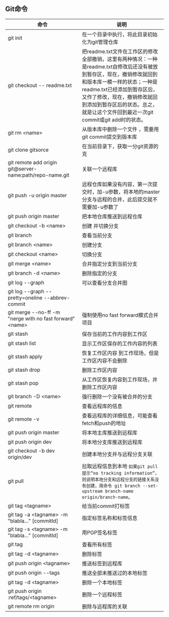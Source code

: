 ## Git命令
<style>
table th:first-of-type {
    width: 220px;
}
</style>

| 命令 | 说明 |
| --- | --- |
|  git init   | 在一个目录中执行，将此目录初始化为git管理仓库 |   
| git checkout -- readme.txt | 把readme.txt文件在工作区的修改全部撤销，这里有两种情况：一种是readme.txt自修改后还没有被放到暂存区，现在，撤销修改就回到和版本库一模一样的状态；一种是readme.txt已经添加到暂存区后，又作了修改，现在，撤销修改就回到添加到暂存区后的状态。总之，就是让这个文件回到最近一次git commit或git add时的状态。|
| git rm \<name> | 从版本库中删除一个文件 ，需要用git commit提交到版本库 |
| git clone gitsorce | 在当前目录下，获取一分git资源的克 |
| git remote add origin git@server-name:path/repo-name.git | 关联一个远程库 | 
| git push -u origin master | 远程仓库如果没有内容，第一次提交时，加-u参数，将本地的master分支与远程的合并，此后提交就不需要加-u参数了 |
| git push origin master | 把本地仓库推送到远程仓库 |
| git checkout -b \<name> | 创建 并切换分支 |
| git branch | 查看当前分支 |
| git branch \<name> | 创建分支 |
| git checkout \<name> | 切换分支 | 
| git merge \<name> | 合并指定分支到当前分支 |
| git branch -d \<name> | 删除指定的分支 |
| git log --graph | 可以查看分支合并图|
| git log --graph --pretty=oneline --abbrev-commit | |
| git merge --no-ff -m "nerge with no fast forward" \<name> | 强制使用no fast forward模式合并项目|
| git stash | 保存当前的工作内容到工作区 |
| git stash list | 显示工作区保存的工作内容的列表 |
| git stash apply | 恢复工作区内容  到工作现场，但是工作区内容不会删除 |
| git stash drop | 删除工作区内容 |
| git stash pop | 从工作区恢复内容到工作现场，并删除工作区内容 |
| git branch -D \<name> | 强行删除一个没有被合并的分支 |
| git remote | 查看远程库的信息 |
| git remote -v | 查看远程库的详细信息，可能查看fetch和push的地址 |
| git push origin master| 将本地主库推送到远程库|
| git push origin dev | 将本地分支库推送到远程库 |
| git checkout -b dev origin/dev | 创建本地分支并与远程分支关联|
| git pull | 拉取远程信息到本地   `如果git pull提示“no tracking information”，则说明本地分支和远程分支的链接关系没有创建，用命令 git branch --set-upstream branch-name origin/branch-name。` |
| git tag \<tagname> | 给当前commit打标签 |
| git tag -a \<tagname> -m "blabla..."  [commitId] |指定标签名称和标签信息 |
| git tag -s \<tagname> -m "blabla..."  [commitId] |用PGP签名标签 |
| git tag | 查看所有标签 |
| git tag -d \<tagname> |删除标签|
| git push origin \<tagname>| 推送标签到远程库 |
| git push origin --tags | 推送全部未推送过的本地标签|
| git tag -d \<tagname> | 删除一个本地标签 |
| git push origin :ref/tags/\<tagname> | 删除一个远程标签 |
| git remote rm origin | 删除与远程库的关联 |